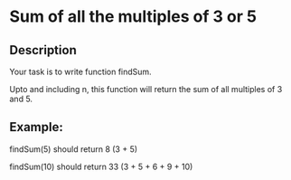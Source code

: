 # Sum of all the multiples of 3 or 5

## Description

Your task is to write function findSum.

Upto and including n, this function will return the sum of all multiples of 3 and 5.

## Example:

findSum(5) should return 8 (3 + 5)

findSum(10) should return 33 (3 + 5 + 6 + 9 + 10)